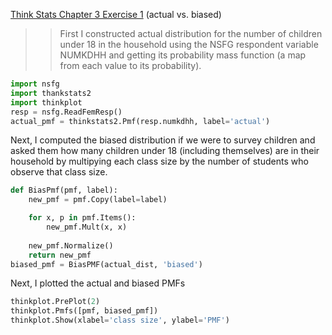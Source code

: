 [Think Stats Chapter 3 Exercise 1](http://greenteapress.com/thinkstats2/html/thinkstats2004.html#toc31) (actual vs. biased)

>> First I constructed actual distribution for the number of children under 18 in the household using the NSFG respondent variable NUMKDHH and getting its probability mass function (a map from each value to its probability).
```python
import nsfg
import thankstats2
import thinkplot
resp = nsfg.ReadFemResp()
actual_pmf = thinkstats2.Pmf(resp.numkdhh, label='actual')
```
Next, I computed the biased distribution if we were to survey children and asked them how many children under 18 (including themselves) are in their household by multipying each class size by the number of students who observe that class size.
```python
def BiasPmf(pmf, label):
    new_pmf = pmf.Copy(label=label)

    for x, p in pmf.Items():
        new_pmf.Mult(x, x)
        
    new_pmf.Normalize()
    return new_pmf
biased_pmf = BiasPMF(actual_dist, 'biased')
```
 Next, I plotted the actual and biased PMFs
 ```python
thinkplot.PrePlot(2)
thinkplot.Pmfs([pmf, biased_pmf])
thinkplot.Show(xlabel='class size', ylabel='PMF')
 ```
 
